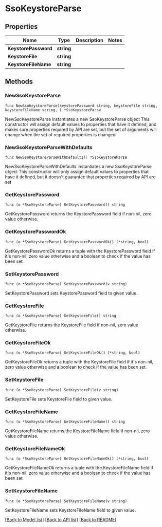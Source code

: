 # SsoKeystoreParse

## Properties

Name | Type | Description | Notes
------------ | ------------- | ------------- | -------------
**KeystorePassword** | **string** |  | 
**KeystoreFile** | **string** |  | 
**KeystoreFileName** | **string** |  | 

## Methods

### NewSsoKeystoreParse

`func NewSsoKeystoreParse(keystorePassword string, keystoreFile string, keystoreFileName string, ) *SsoKeystoreParse`

NewSsoKeystoreParse instantiates a new SsoKeystoreParse object
This constructor will assign default values to properties that have it defined,
and makes sure properties required by API are set, but the set of arguments
will change when the set of required properties is changed

### NewSsoKeystoreParseWithDefaults

`func NewSsoKeystoreParseWithDefaults() *SsoKeystoreParse`

NewSsoKeystoreParseWithDefaults instantiates a new SsoKeystoreParse object
This constructor will only assign default values to properties that have it defined,
but it doesn't guarantee that properties required by API are set

### GetKeystorePassword

`func (o *SsoKeystoreParse) GetKeystorePassword() string`

GetKeystorePassword returns the KeystorePassword field if non-nil, zero value otherwise.

### GetKeystorePasswordOk

`func (o *SsoKeystoreParse) GetKeystorePasswordOk() (*string, bool)`

GetKeystorePasswordOk returns a tuple with the KeystorePassword field if it's non-nil, zero value otherwise
and a boolean to check if the value has been set.

### SetKeystorePassword

`func (o *SsoKeystoreParse) SetKeystorePassword(v string)`

SetKeystorePassword sets KeystorePassword field to given value.


### GetKeystoreFile

`func (o *SsoKeystoreParse) GetKeystoreFile() string`

GetKeystoreFile returns the KeystoreFile field if non-nil, zero value otherwise.

### GetKeystoreFileOk

`func (o *SsoKeystoreParse) GetKeystoreFileOk() (*string, bool)`

GetKeystoreFileOk returns a tuple with the KeystoreFile field if it's non-nil, zero value otherwise
and a boolean to check if the value has been set.

### SetKeystoreFile

`func (o *SsoKeystoreParse) SetKeystoreFile(v string)`

SetKeystoreFile sets KeystoreFile field to given value.


### GetKeystoreFileName

`func (o *SsoKeystoreParse) GetKeystoreFileName() string`

GetKeystoreFileName returns the KeystoreFileName field if non-nil, zero value otherwise.

### GetKeystoreFileNameOk

`func (o *SsoKeystoreParse) GetKeystoreFileNameOk() (*string, bool)`

GetKeystoreFileNameOk returns a tuple with the KeystoreFileName field if it's non-nil, zero value otherwise
and a boolean to check if the value has been set.

### SetKeystoreFileName

`func (o *SsoKeystoreParse) SetKeystoreFileName(v string)`

SetKeystoreFileName sets KeystoreFileName field to given value.



[[Back to Model list]](../README.md#documentation-for-models) [[Back to API list]](../README.md#documentation-for-api-endpoints) [[Back to README]](../README.md)


